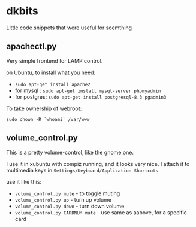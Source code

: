 # dkbits
Little code snippets that were useful for soemthing

## apachectl.py

Very simple frontend for LAMP control.

on Ubuntu, to install what you need:

* `sudo apt-get install apache2`
* for mysql : `sudo apt-get install mysql-server phpmyadmin`
* for postgres: `sudo apt-get install postgresql-8.3 pgadmin3`

To take ownership of webroot:

    sudo chown -R `whoami` /var/www

## volume_control.py
This is a pretty volume-control, like the gnome one.

I use it in xubuntu with compiz running, and it looks very nice.
I attach it to multimedia keys in `Settings/Keyboard/Application Shortcuts`

use it like this:

* `volume_control.py mute` - to toggle muting
* `volume_control.py up` - turn up volume
* `volume_control.py down` - turn down volume
* `volume_control.py CARDNUM mute` - use same as aabove, for a specific card
